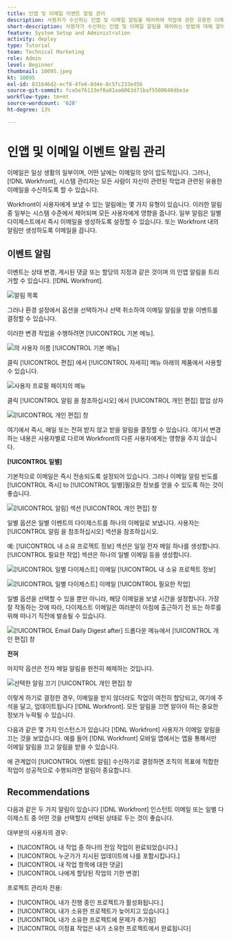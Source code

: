 ```yaml
---
title: 인앱 및 이메일 이벤트 알림 관리
description: 사용자가 수신하는 인앱 및 이메일 알림을 제어하여 작업에 관한 유용한 이메일을 수신하는 방법에 대해 알아보십시오.
short-description: 사용자가 수신하는 인앱 및 이메일 알림을 제어하는 방법에 대해 알아봅니다.
feature: System Setup and Administration
activity: deploy
type: Tutorial
team: Technical Marketing
role: Admin
level: Beginner
thumbnail: 10095.jpeg
kt: 10095
exl-id: 831646d2-ecf8-4fe6-8d4e-8c5fc233ed56
source-git-commit: fca5e76133ef0a81aa6063d71baf5500646dbe1e
workflow-type: tm+mt
source-wordcount: '628'
ht-degree: 13%

---
```


# 인앱 및 이메일 이벤트 알림 관리

이메일은 일상 생활의 일부이며, 어떤 날에는 이메일의 양이 압도적입니다. 그러나, [!DNL Workfront], 시스템 관리자는 모든 사람이 자신이 관련된 작업과 관련된 유용한 이메일을 수신하도록 할 수 있습니다.

Workfront이 사용자에게 보낼 수 있는 알림에는 몇 가지 유형이 있습니다. 이러한 알림 중 일부는 시스템 수준에서 제어되며 모든 사용자에게 영향을 줍니다. 일부 알림은 일별 다이제스트에서 즉시 이메일을 생성하도록 설정할 수 있습니다. 또는 Workfront 내의 알림만 생성하도록 이메일을 끕니다.

## 이벤트 알림

이벤트는 상태 변경, 게시된 댓글 또는 할당의 지정과 같은 것이며 의 인앱 알림을 트리거할 수 있습니다. [!DNL Workfront].

![알림 목록](assets/admin-fund-user-notifications-01.png)

그러나 환경 설정에서 옵션을 선택하거나 선택 취소하여 이메일 알림을 받을 이벤트를 결정할 수 있습니다.

이러한 변경 작업을 수행하려면 [!UICONTROL 기본 메뉴].

![의 사용자 이름 [!UICONTROL 기본 메뉴]](assets/admin-fund-user-notifications-02.png)

클릭 [!UICONTROL 편집] 에서 [!UICONTROL 자세히] 메뉴 아래의 제품에서 사용할 수 있습니다.

![사용자 프로필 페이지의 메뉴](assets/admin-fund-user-notifications-03.png)

클릭 [!UICONTROL 알림 을 참조하십시오] 에서 [!UICONTROL 개인 편집] 팝업 상자

![[!UICONTROL 개인 편집] 창](assets/admin-fund-user-notifications-04.png)

여기에서 즉시, 매일 또는 전혀 받지 않고 받을 알림을 결정할 수 있습니다. 여기서 변경하는 내용은 사용자별로 다르며 Workfront의 다른 사용자에게는 영향을 주지 않습니다.

**[!UICONTROL 일별]**

기본적으로 이메일은 즉시 전송되도록 설정되어 있습니다. 그러나 이메일 알림 빈도를 [!UICONTROL 즉시] to [!UICONTROL 일별]필요한 정보를 얻을 수 있도록 하는 것이 좋습니다.

![[!UICONTROL 알림] 섹션 [!UICONTROL 개인 편집] 창](assets/admin-fund-user-notifications-05.png)

일별 옵션은 일별 이벤트의 다이제스트를 하나의 이메일로 보냅니다. 사용자는 [!UICONTROL 알림 을 참조하십시오] 섹션을 참조하십시오.

예: [!UICONTROL 내 소유 프로젝트 정보] 섹션은 일일 전자 메일 하나를 생성합니다. [!UICONTROL 필요한 작업] 섹션은 하나의 일별 이메일 등을 생성합니다.

![[!UICONTROL 일별 다이제스트] 이메일 [!UICONTROL 내 소유 프로젝트 정보]](assets/admin-fund-user-notifications-06.png)

![[!UICONTROL 일별 다이제스트] 이메일 [!UICONTROL 필요한 작업]](assets/admin-fund-user-notifications-07.png)

일별 옵션을 선택할 수 있을 뿐만 아니라, 해당 이메일을 보낼 시간을 설정합니다. 가장 잘 작동하는 것에 따라, 다이제스트 이메일은 여러분이 아침에 출근하기 전 또는 하루를 위해 떠나기 직전에 발송될 수 있습니다.

![[!UICONTROL Email Daily Digest after] 드롭다운 메뉴에서 [!UICONTROL 개인 편집] 창](assets/admin-fund-user-notifications-08.png)

**전혀**

마지막 옵션은 전자 메일 알림을 완전히 해제하는 것입니다.

![선택한 알림 끄기 [!UICONTROL 개인 편집] 창](assets/admin-fund-user-notifications-09.png)

이렇게 하기로 결정한 경우, 이메일을 받지 않더라도 작업이 여전히 할당되고, 여기에 주석을 달고, 업데이트됩니다 [!DNL Workfront]. 모든 알림을 끄면 알아야 하는 중요한 정보가 누락될 수 있습니다.

다음과 같은 몇 가지 인스턴스가 있습니다 [!DNL Workfront] 사용자가 이메일 알림을 끄는 것을 보았습니다. 예를 들어 [!DNL Workfront] 모바일 앱에서는 앱을 통해서만 이메일 알림을 끄고 알림을 받을 수 있습니다.

에 관계없이 [!UICONTROL 이벤트 알림] 수신하기로 결정하면 조직의 목표에 적합한 작업이 성공적으로 수행되려면 알림이 중요합니다.


## Recommendations

다음과 같은 두 가지 알림이 있습니다 [!DNL Workfront] 인스턴트 이메일 또는 일별 다이제스트 중 어떤 것을 선택할지 선택된 상태로 두는 것이 좋습니다.

대부분의 사용자의 경우:

* [!UICONTROL 내 작업 중 하나의 전임 작업이 완료되었습니다.]
* [!UICONTROL 누군가가 지시된 업데이트에 나를 포함시킵니다.]
* [!UICONTROL 내 작업 항목에 대한 댓글]
* [!UICONTROL 나에게 할당된 작업의 기한 변경]


프로젝트 관리자 전용:

* [!UICONTROL 내가 진행 중인 프로젝트가 활성화됩니다.]
* [!UICONTROL 내가 소유한 프로젝트가 늦어지고 있습니다.]
* [!UICONTROL 내가 소유한 프로젝트에 문제가 추가됨]
* [!UICONTROL 이정표 작업은 내가 소유한 프로젝트에서 완료됩니다]


<!---
learn more URLs
Email notifications
guide: manage your notifications
--->
